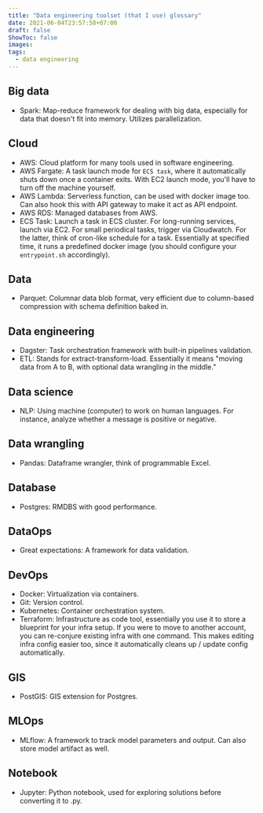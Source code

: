 ```yaml
---
title: "Data engineering toolset (that I use) glossary"
date: 2021-06-04T23:57:58+07:00
draft: false
ShowToc: false
images:
tags:
  - data engineering
---
```


## Big data

- Spark: Map-reduce framework for dealing with big data, especially for data that doesn't fit into memory. Utilizes parallelization.

## Cloud

- AWS: Cloud platform for many tools used in software engineering.
- AWS Fargate: A task launch mode for `ECS task`, where it automatically shuts down once a container exits. With EC2 launch mode, you'll have to turn off the machine yourself.
- AWS Lambda: Serverless function, can be used with docker image too. Can also hook this with API gateway to make it act as API endpoint.
- AWS RDS: Managed databases from AWS.
- ECS Task: Launch a task in ECS cluster. For long-running services, launch via EC2. For small periodical tasks, trigger via Cloudwatch. For the latter, think of cron-like schedule for a task. Essentially at specified time, it runs a predefined docker image (you should configure your `entrypoint.sh` accordingly).

## Data

- Parquet: Columnar data blob format, very efficient due to column-based compression with schema definition baked in.

## Data engineering

- Dagster: Task orchestration framework with built-in pipelines validation.
- ETL: Stands for extract-transform-load. Essentially it means "moving data from A to B, with optional data wrangling in the middle."

## Data science

- NLP: Using machine (computer) to work on human languages. For instance, analyze whether a message is positive or negative.

## Data wrangling

- Pandas: Dataframe wrangler, think of programmable Excel.

## Database

- Postgres: RMDBS with good performance.

## DataOps

- Great expectations: A framework for data validation.

## DevOps

- Docker: Virtualization via containers.
- Git: Version control.
- Kubernetes: Container orchestration system.
- Terraform: Infrastructure as code tool, essentially you use it to store a blueprint for your infra setup. If you were to move to another account, you can re-conjure existing infra with one command. This makes editing infra config easier too, since it automatically cleans up / update config automatically.

## GIS

- PostGIS: GIS extension for Postgres.

## MLOps

- MLflow: A framework to track model parameters and output. Can also store model artifact as well.

## Notebook

- Jupyter: Python notebook, used for exploring solutions before converting it to .py.
